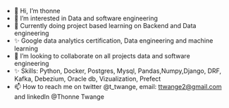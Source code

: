 - 👋 Hi, I’m thonne
- 👀 I’m interested in Data and software engineering
- 🌱 Currently doing project based learning on Backend and Data engineering
- ✨ Google data analytics certification, Data engineering and machine learning
- 💞️ I’m looking to collaborate on all projects data and software engineering
- ✨ Skills: Python, Docker, Postgres, Mysql, Pandas,Numpy,Django, DRF, Kafka, Debezium, Oracle db, Vizualization, Prefect
- 📫 How to reach me on twitter @t_twange, email: ttwange2@gmail.com and linkedln @Thonne Twange

<!---
ttwange/ttwange is a ✨ special ✨ repository because its `README.md` (this file) appears on your GitHub profile.
You can click the Preview link to take a look at your changes.
--->
